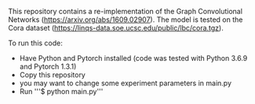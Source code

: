 This repository contains a re-implementation of the Graph Convolutional Networks (https://arxiv.org/abs/1609.02907).
The model is tested on the Cora dataset (https://linqs-data.soe.ucsc.edu/public/lbc/cora.tgz).

To run this code:
- Have Python and Pytorch installed (code was tested with Python 3.6.9 and Pytorch 1.3.1)
- Copy this repository
- you may want to change some experiment parameters in main.py
- Run '''$ python main.py'''
